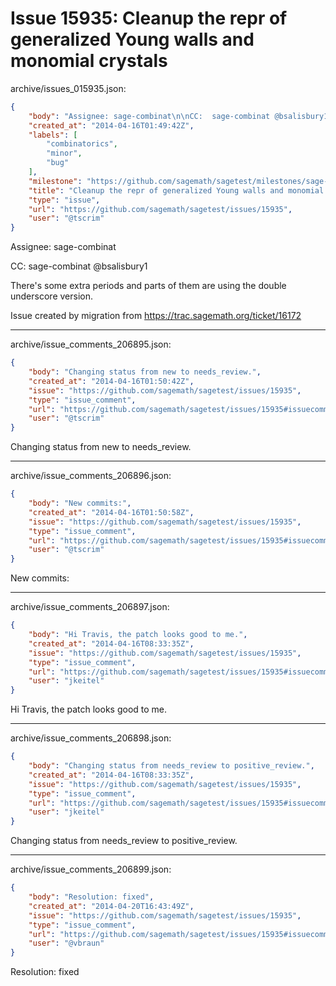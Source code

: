 # Issue 15935: Cleanup the repr of generalized Young walls and monomial crystals

archive/issues_015935.json:
```json
{
    "body": "Assignee: sage-combinat\n\nCC:  sage-combinat @bsalisbury1\n\nThere's some extra periods and parts of them are using the double underscore version.\n\nIssue created by migration from https://trac.sagemath.org/ticket/16172\n\n",
    "created_at": "2014-04-16T01:49:42Z",
    "labels": [
        "combinatorics",
        "minor",
        "bug"
    ],
    "milestone": "https://github.com/sagemath/sagetest/milestones/sage-6.2",
    "title": "Cleanup the repr of generalized Young walls and monomial crystals",
    "type": "issue",
    "url": "https://github.com/sagemath/sagetest/issues/15935",
    "user": "@tscrim"
}
```
Assignee: sage-combinat

CC:  sage-combinat @bsalisbury1

There's some extra periods and parts of them are using the double underscore version.

Issue created by migration from https://trac.sagemath.org/ticket/16172





---

archive/issue_comments_206895.json:
```json
{
    "body": "Changing status from new to needs_review.",
    "created_at": "2014-04-16T01:50:42Z",
    "issue": "https://github.com/sagemath/sagetest/issues/15935",
    "type": "issue_comment",
    "url": "https://github.com/sagemath/sagetest/issues/15935#issuecomment-206895",
    "user": "@tscrim"
}
```

Changing status from new to needs_review.



---

archive/issue_comments_206896.json:
```json
{
    "body": "New commits:",
    "created_at": "2014-04-16T01:50:58Z",
    "issue": "https://github.com/sagemath/sagetest/issues/15935",
    "type": "issue_comment",
    "url": "https://github.com/sagemath/sagetest/issues/15935#issuecomment-206896",
    "user": "@tscrim"
}
```

New commits:



---

archive/issue_comments_206897.json:
```json
{
    "body": "Hi Travis, the patch looks good to me.",
    "created_at": "2014-04-16T08:33:35Z",
    "issue": "https://github.com/sagemath/sagetest/issues/15935",
    "type": "issue_comment",
    "url": "https://github.com/sagemath/sagetest/issues/15935#issuecomment-206897",
    "user": "jkeitel"
}
```

Hi Travis, the patch looks good to me.



---

archive/issue_comments_206898.json:
```json
{
    "body": "Changing status from needs_review to positive_review.",
    "created_at": "2014-04-16T08:33:35Z",
    "issue": "https://github.com/sagemath/sagetest/issues/15935",
    "type": "issue_comment",
    "url": "https://github.com/sagemath/sagetest/issues/15935#issuecomment-206898",
    "user": "jkeitel"
}
```

Changing status from needs_review to positive_review.



---

archive/issue_comments_206899.json:
```json
{
    "body": "Resolution: fixed",
    "created_at": "2014-04-20T16:43:49Z",
    "issue": "https://github.com/sagemath/sagetest/issues/15935",
    "type": "issue_comment",
    "url": "https://github.com/sagemath/sagetest/issues/15935#issuecomment-206899",
    "user": "@vbraun"
}
```

Resolution: fixed

